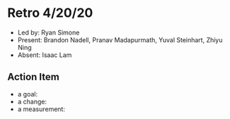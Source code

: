 # Retro 4/20/20

* Led by: Ryan Simone
* Present: Brandon Nadell, Pranav Madapurmath, Yuval Steinhart, Zhiyu Ning
* Absent: Isaac Lam

## Action Item

* a goal:
* a change: 
* a measurement: 

